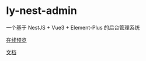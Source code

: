 # ly-nest-admin

一个基于 NestJS + Vue3 + Element-Plus 的后台管理系统

[在线预览](https://ly-nest-admin.vercel.app/)

[文档](https://ly-nest-admin.vercel.app/docs/guide/introduction)


